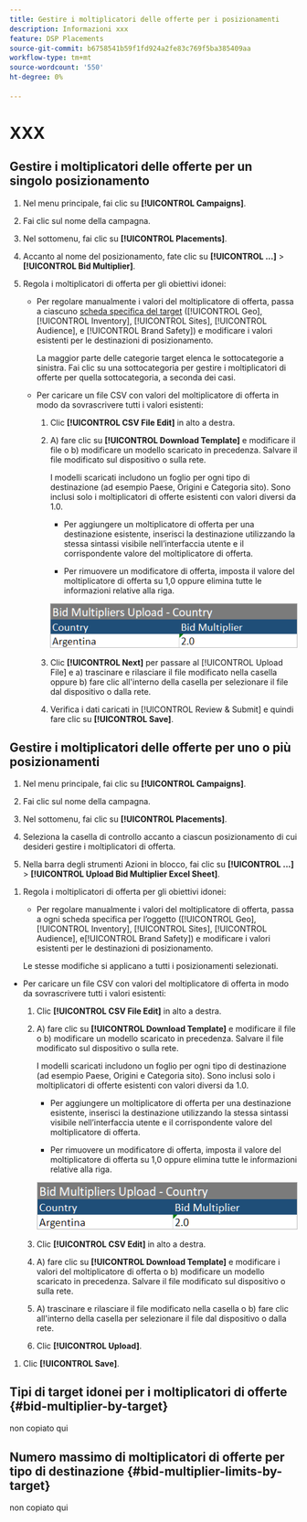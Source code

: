```yaml
---
title: Gestire i moltiplicatori delle offerte per i posizionamenti
description: Informazioni xxx
feature: DSP Placements
source-git-commit: b6758541b59f1fd924a2fe83c769f5ba385409aa
workflow-type: tm+mt
source-wordcount: '550'
ht-degree: 0%

---
```


# XXX

## Gestire i moltiplicatori delle offerte per un singolo posizionamento

1. Nel menu principale, fai clic su **[!UICONTROL Campaigns]**.

1. Fai clic sul nome della campagna.

1. Nel sottomenu, fai clic su **[!UICONTROL Placements]**.

1. Accanto al nome del posizionamento, fate clic su  **[!UICONTROL ...]** > **[!UICONTROL Bid Multiplier]**.

1. Regola i moltiplicatori di offerta per gli obiettivi idonei:

   * Per regolare manualmente i valori del moltiplicatore di offerta, passa a ciascuno [scheda specifica del target](#bid-multiplier-by-target) ([!UICONTROL Geo], [!UICONTROL Inventory], [!UICONTROL Sites], [!UICONTROL Audience], e [!UICONTROL Brand Safety]) e modificare i valori esistenti per le destinazioni di posizionamento.

     La maggior parte delle categorie target elenca le sottocategorie a sinistra. Fai clic su una sottocategoria per gestire i moltiplicatori di offerte per quella sottocategoria, a seconda dei casi.

   * Per caricare un file CSV con valori del moltiplicatore di offerta in modo da sovrascrivere tutti i valori esistenti:

      1. Clic **[!UICONTROL CSV File Edit]** in alto a destra.

      1. A) fare clic su **[!UICONTROL Download Template]** e modificare il file o b) modificare un modello scaricato in precedenza. Salvare il file modificato sul dispositivo o sulla rete.

         I modelli scaricati includono un foglio per ogni tipo di destinazione (ad esempio Paese, Origini e Categoria sito). Sono inclusi solo i moltiplicatori di offerte esistenti con valori diversi da 1.0.

         * Per aggiungere un moltiplicatore di offerta per una destinazione esistente, inserisci la destinazione utilizzando la stessa sintassi visibile nell’interfaccia utente e il corrispondente valore del moltiplicatore di offerta.

         * Per rimuovere un modificatore di offerta, imposta il valore del moltiplicatore di offerta su 1,0 oppure elimina tutte le informazioni relative alla riga.

         ![Riga di esempio in un file di foglio di calcolo del moltiplicatore di offerte](/help/dsp/assets/bid-multiplier-spreadsheet.png "Riga di esempio in un file di foglio di calcolo del moltiplicatore di offerte")

      1. Clic **[!UICONTROL Next]** per passare al [!UICONTROL Upload File] e a) trascinare e rilasciare il file modificato nella casella oppure b) fare clic all&#39;interno della casella per selezionare il file dal dispositivo o dalla rete.

      1. Verifica i dati caricati in [!UICONTROL Review & Submit] e quindi fare clic su **[!UICONTROL Save]**.

## Gestire i moltiplicatori delle offerte per uno o più posizionamenti

<!-- verify all and edit accordingly -->

1. Nel menu principale, fai clic su **[!UICONTROL Campaigns]**.

1. Fai clic sul nome della campagna.

1. Nel sottomenu, fai clic su **[!UICONTROL Placements]**.

1. Seleziona la casella di controllo accanto a ciascun posizionamento di cui desideri gestire i moltiplicatori di offerta.

1. Nella barra degli strumenti Azioni in blocco, fai clic su **[!UICONTROL ...]** > **[!UICONTROL Upload Bid Multiplier Excel Sheet]**.

<!-- Check the following this functionality when available in UAT -->

1. Regola i moltiplicatori di offerta per gli obiettivi idonei:

   * Per regolare manualmente i valori del moltiplicatore di offerta, passa a ogni scheda specifica per l’oggetto ([!UICONTROL Geo], [!UICONTROL Inventory], [!UICONTROL Sites], [!UICONTROL Audience], e[!UICONTROL Brand Safety]) e modificare i valori esistenti per le destinazioni di posizionamento.

   Le stesse modifiche si applicano a tutti i posizionamenti selezionati.

* Per caricare un file CSV con valori del moltiplicatore di offerta in modo da sovrascrivere tutti i valori esistenti:

   1. Clic **[!UICONTROL CSV File Edit]** in alto a destra.

   1. A) fare clic su **[!UICONTROL Download Template]** e modificare il file o b) modificare un modello scaricato in precedenza. Salvare il file modificato sul dispositivo o sulla rete.

      I modelli scaricati includono un foglio per ogni tipo di destinazione (ad esempio Paese, Origini e Categoria sito). Sono inclusi solo i moltiplicatori di offerte esistenti con valori diversi da 1.0.

      * Per aggiungere un moltiplicatore di offerta per una destinazione esistente, inserisci la destinazione utilizzando la stessa sintassi visibile nell’interfaccia utente e il corrispondente valore del moltiplicatore di offerta.

      * Per rimuovere un modificatore di offerta, imposta il valore del moltiplicatore di offerta su 1,0 oppure elimina tutte le informazioni relative alla riga.

      ![Riga di esempio in un file di foglio di calcolo del moltiplicatore di offerte](/help/dsp/assets/bid-multiplier-spreadsheet.png "Riga di esempio in un file di foglio di calcolo del moltiplicatore di offerte")

   1. Clic **[!UICONTROL CSV Edit]** in alto a destra.

   1. A) fare clic su **[!UICONTROL Download Template]** e modificare i valori del moltiplicatore di offerta o b) modificare un modello scaricato in precedenza. Salvare il file modificato sul dispositivo o sulla rete.

   1. A) trascinare e rilasciare il file modificato nella casella o b) fare clic all&#39;interno della casella per selezionare il file dal dispositivo o dalla rete.

   1. Clic **[!UICONTROL Upload]**.

1. Clic **[!UICONTROL Save]**.

## Tipi di target idonei per i moltiplicatori di offerte {#bid-multiplier-by-target}

non copiato qui

## Numero massimo di moltiplicatori di offerte per tipo di destinazione {#bid-multiplier-limits-by-target}

non copiato qui

<!--

>[!MORELIKETHIS]
>
>* [About Placement Management](placement-about.md)
>* [Edit Placements](placement-edit.md)
>* [View the Change Log for a Placement](placement-change-log.md)
>* [Placement Settings](placement-settings.md)
 -->
